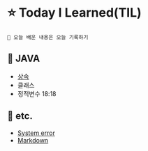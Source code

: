 # ⭐️ Today I Learned(TIL)
    🌟 오늘 배운 내용은 오늘 기록하기 
## 📌 JAVA
* [상속](./Java/%EC%83%81%EC%86%8D_inheritance.md)
* 클래스
* 정적변수 18:18
## 📌 etc.
* [System error](./etc/msvcp140.md)
* [Markdown](./etc/Markdown.md)
